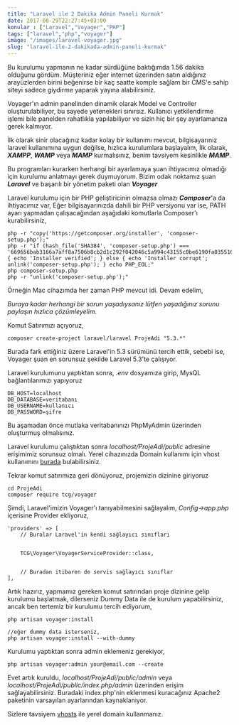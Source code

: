 ```yaml
---
title: "Laravel ile 2 Dakika Admin Paneli Kurmak"
date: 2017-08-29T22:27:45+03:00
konular : ["Laravel","Voyager","PHP"]
tags: ["laravel","php","voyager"]
image: "/images/laravel-voyager.jpg"
slug: "laravel-ile-2-dakikada-admin-paneli-kurmak"
---
```


Bu kurulumu yapmanın ne kadar sürdüğüne baktığımda 1.56 dakika olduğunu gördüm. Müşteriniz eğer internet üzerinden satın aldığınız arayüzlerden birini beğenirse bir kaç saatte komple sağlam bir CMS'e sahip siteyi sadece giydirme yaparak yayına alabilirsiniz.

Voyager'ın admin panelinden dinamik olarak Model ve Controller oluşturulabiliyor, bu sayede yetenekleri sınırsız. Kullanıcı yetkilendirme işlemi bile panelden rahatlıkla yapılabiliyor ve sizin hiç bir şey ayarlamanıza gerek kalmıyor. 

İlk olarak sinir olacağınız kadar kolay bir kullanımı mevcut, bilgisayarınız laravel kullanımına uygun değilse, hızlıca kurulumlara başlayalım, 
İlk olarak, ***XAMPP***, ***WAMP*** veya ***MAMP*** kurmalısınız, benim tavsiyem kesinlikle ***MAMP***. 

Bu programları kurarken herhangi bir ayarlamaya şuan ihtiyacımız olmadığı için kurulumu anlatmayı gerek duymuyorum. Bizim odak noktamız şuan ***Laravel*** ve başarılı bir yönetim paketi olan ***Voyager***

Laravel kurulumu için bir PHP geliştiricinin olmazsa olmazı ***Composer***'a da ihtiyacımız var, Eğer bilgisayarınızda dahili bir PHP versiyonu var ise, PATH ayarı yapmadan çalışacağından aşağıdaki komutlarla Composer'ı kurabilirsiniz,

    php -r "copy('https://getcomposer.org/installer', 'composer-setup.php');"
    php -r "if (hash_file('SHA384', 'composer-setup.php') === '669656bab3166a7aff8a7506b8cb2d1c292f042046c5a994c43155c0be6190fa0355160742ab2e1c88d40d5be660b410') { echo 'Installer verified'; } else { echo 'Installer corrupt'; unlink('composer-setup.php'); } echo PHP_EOL;"
    php composer-setup.php
    php -r "unlink('composer-setup.php');"

Örneğin Mac cihazımda her zaman PHP mevcut idi. Devam edelim, 

_Buraya kadar herhangi bir sorun yaşadıysanız lütfen yaşadığınız sorunu paylaşın hızlıca çözümleyelim._

Komut Satırımızı açıyoruz, 

    composer create-project laravel/laravel ProjeAdi "5.3.*"

Burada fark ettiğiniz üzere Laravel'in 5.3 sürümünü tercih ettik, sebebi ise, Voyager şuan en sorunsuz şekilde Laravel 5.3'te çalışıyor.

Laravel kurulumunu yaptıktan sonra, _.env_ dosyamıza girip, MysQL bağlantılarımızı yapıyoruz

    DB_HOST=localhost
    DB_DATABASE=veritabanı
    DB_USERNAME=kullanıcı
    DB_PASSWORD=şifre

Bu aşamadan önce mutlaka veritabanınızı PhpMyAdmin üzerinden oluşturmuş olmalısınız. 

Laravel kurulumu çalıştıktan sonra _localhost/ProjeAdi/public_ adresine erişimimiz sorunsuz olmalı. Yerel cihazınızda Domain kullanımı için vhost kullanımını [burada](https://phpanaliz.com/yazi/vhosts-script-kullanimi/) bulabilirsiniz.

Tekrar komut satırımıza geri dönüyoruz, projemizin dizinine giriyoruz 

    cd ProjeAdi
    composer require tcg/voyager

Şimdi, Laravel'imizin Voyager'ı tanıyabilmesini sağlayalım, _Config->app.php_ içerisine Provider ekliyoruz,

    'providers' => [
        // Buralar Laravel'in kendi sağlayıcı sınıfları

        
        TCG\Voyager\VoyagerServiceProvider::class,
       

        // Buradan itibaren de servis sağlayıcı sınıflar
    ],

Artık hazırız, yapmamız gereken komut satırından proje dizinine gelip kurulumu başlatmak, dilerseniz Dummy Data ile de kurulum yapabilirsiniz, ancak ben tertemiz bir kurulumu tercih ediyorum,

    php artisan voyager:install

    //eğer dummy data isterseniz,
    php artisan voyager:install --with-dummy

Kurulumu yaptıktan sonra admin eklemeniz gerekiyor,

    php artisan voyager:admin your@email.com --create

Evet artık kuruldu, _localhost/ProjeAdi/public/admin_ veya _localhost/ProjeAdi/public/index.php/admin_ üzerinden erişim sağlayabilirsiniz. Buradaki index.php'nin eklenmesi kuracağınız Apache2 paketinin varsayılan ayarlarından kaynaklanıyor. 

Sizlere tavsiyem [vhosts](https://phpanaliz.com/yazi/vhosts-script-kullanimi/) ile yerel domain kullanmanız.


